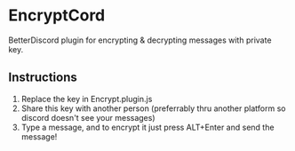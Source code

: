 # EncryptCord
BetterDiscord plugin for encrypting &amp; decrypting messages with private key.

## Instructions
1) Replace the key in Encrypt.plugin.js
2) Share this key with another person (preferrably thru another platform so discord doesn't see your messages)
3) Type a message, and to encrypt it just press ALT+Enter and send the message!
